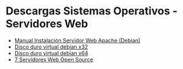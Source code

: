 <!DOCTYPE html>
<html lang="es">
<head>
    <meta charset="UTF-8">
    <meta name="viewport" content="width=device-width, initial-scale=1.0">
    <meta http-equiv="X-UA-Compatible" content="ie=edge">
</head>
<body>
    <h1>Descargas Sistemas Operativos - Servidores Web</h1>
    <ul>
        <li>
            <a href="files/ManualInstalacionServidorWebApacheConPHP.pdf" download="ManualInstalacionServidorWebApacheConPHP.pdf">Manual Instalación Servidor Web Apache (Debian)</a>
        </li>
        <li>
            <a href="files/debian web server x32.ova" download="debian web server x32.ova">Disco duro virtual debian x32</a>
        </li>
        <li>
            <a href="files/debian web server x64.ova" download="debian web server x64.ova">Disco duro virtual debian x64</a>
        </li>
        <li>
            <a href="https://geekflare.com/open-source-web-servers/" rel="noopener noreferrer">7 Servidores Web Open Source</a>
        </li>
    </ul>
</body>
</html>
